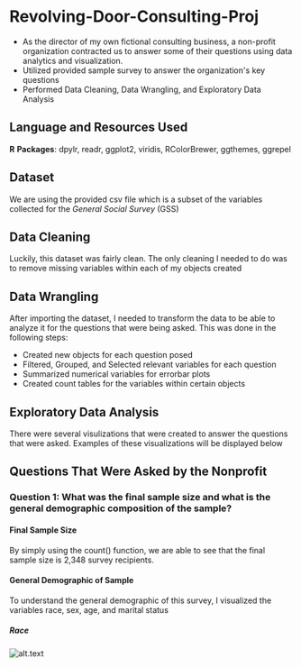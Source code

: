 # Revolving-Door-Consulting-Proj
* As the director of my own fictional consulting business, a non-profit organization contracted us to answer some of their questions using data analytics and visualization. 
* Utilized provided sample survey to answer the organization's key questions 
* Performed Data Cleaning, Data Wrangling, and Exploratory Data Analysis

## Language and Resources Used
**R**
**Packages**: dpylr, readr, ggplot2, viridis, RColorBrewer, ggthemes, ggrepel

## Dataset
We are using the provided csv file which is a subset of the variables collected for the *General Social Survey* (GSS) 

## Data Cleaning
Luckily, this dataset was fairly clean. The only cleaning I needed to do was to remove missing variables within each of my objects created

## Data Wrangling
After importing the dataset, I needed to transform the data to be able to analyze it for the questions that were being asked. This was done in the following steps:

* Created new objects for each question posed
* Filtered, Grouped, and Selected relevant variables for each question
* Summarized numerical variables for errorbar plots
* Created count tables for the variables within certain objects 

## Exploratory Data Analysis 
There were several visulizations that were created to answer the questions that were asked. Examples of these visualizations will be displayed below

## Questions That Were Asked by the Nonprofit

### Question 1: What was the final sample size and what is the general demographic composition of the sample?
#### Final Sample Size
By simply using the count() function, we are able to see that the final sample size is 2,348 survey recipients.

#### General Demographic of Sample
To understand the general demographic of this survey, I visualized the variables race, sex, age, and marital status

##### Race
![alt.text](https://github.com/darienlizano/Revolving-Door-Consulting-Proj/commit/f939a1d9a5caf9d17fbf47a4a151f1faccfc1937)


